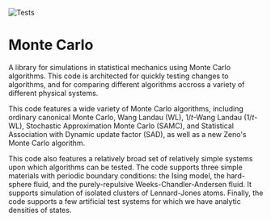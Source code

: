 ![Tests](https://github.com/droundy/sad-monte-carlo/actions/workflows/test.yml/badge.svg)

Monte Carlo
===========

A library for simulations in statistical mechanics using Monte Carlo algorithms.
This code  is architected for quickly testing changes to algorithms, and for
comparing different algorithms accross a variety of different physical systems.

This code features a wide variety of Monte Carlo algorithms, including ordinary
canonical Monte Carlo, Wang Landau (WL), $1/t$-Wang Landau ($1/t$-WL),
Stochastic Approximation Monte Carlo (SAMC), and Statistical Association with
Dynamic update factor (SAD), as well as a new Zeno's Monte Carlo algorithm.

This code also features a relatively broad set of relatively simple
systems upon which algorithms can be tested.  The code supports three simple
materials with periodic boundary conditions:  the Ising model, the hard-sphere
fluid, and the purely-repulsive Weeks-Chandler-Andersen fluid.  It supports
simulation of isolated clusters of Lennard-Jones atoms.  Finally, the code
supports a few artificial test systems for which we have analytic densities of
states.